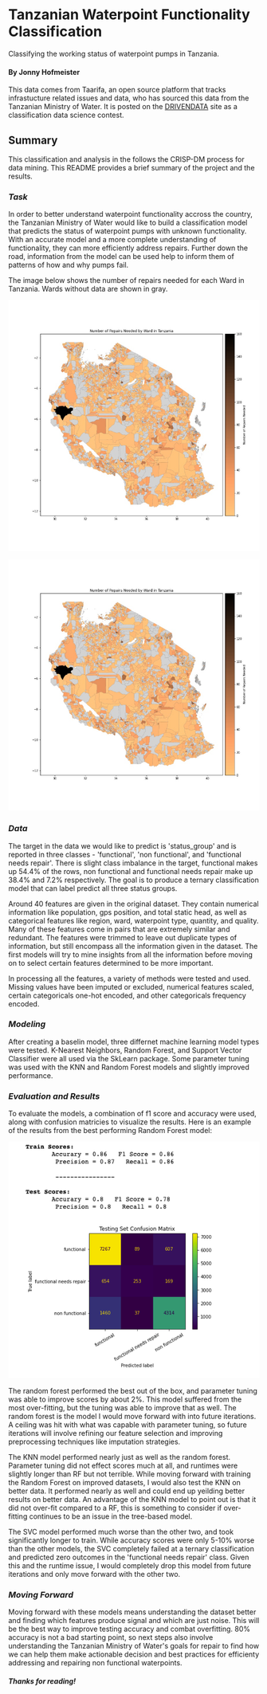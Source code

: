 # Tanzanian Waterpoint Functionality Classification

Classifying the working status of waterpoint pumps in Tanzania.

#### By Jonny Hofmeister

This data comes from Taarifa, an open source platform that tracks infrastucture related issues and data, who has sourced this data from the Tanzanian Ministry of Water. It is posted on the [DRIVENDATA](https://www.drivendata.org/competitions/7/pump-it-up-data-mining-the-water-table/page/23/) site as a classification data science contest.

## Summary

This classification and analysis in the follows the CRISP-DM process for data mining. This README provides a brief summary of the project and the results.

### *Task*

In order to better understand waterpoint functionality accross the country, the Tanzanian Ministry of Water would like to build a classification model that predicts the status of waterpoint pumps with unknown functionality. With an accurate model and a more complete understanding of functionality, they can more efficiently address repairs. Further down the road, information from the model can be used help to inform them of patterns of how and why pumps fail.

The image below shows the number of repairs needed for each Ward in Tanzania. Wards without data are shown in gray.

![wardmap](images/ward_repairs_map_copper.jpg)

<img src="images/ward_repairs_map_copper.jpg" alt="map" width="900"/>

### *Data*

The target in the data we would like to predict is 'status_group' and is reported in three classes - 'functional', 'non functional', and 'functional needs repair'. There is slight class imbalance in the target, functional makes up 54.4% of the rows, non functional and functional needs repair make up 38.4% and 7.2% respectively. The goal is to produce a ternary classification model that can label predict all three status groups. 

Around 40 features are given in the original dataset. They contain numerical information like population, gps position, and total static head, as well as categorical features like region, ward, waterpoint type, quantity, and quality. Many of these features come in pairs that are extremely similar and redundant. The features were trimmed to leave out duplicate types of information, but still encompass all the information given in the dataset. The first models will try to mine insights from all the information before moving on to select certain features determined to be more important.

In processing all the features, a variety of methods were tested and used. Missing values have been imputed or excluded, numerical features scaled, certain categoricals one-hot encoded, and other categoricals frequency encoded. 

### *Modeling*

After creating a baselin model, three differnet machine learning model types were tested. K-Nearest Neighbors, Random Forest, and Support Vector Classifier were all used via the SkLearn package. Some parameter tuning was used with the KNN and Random Forest models and slightly improved performance. 

### *Evaluation and Results*

To evaluate the models, a combination of f1 score and accuracy were used, along with confusion matricies to visualize the results. Here is an example of the results from the best performing Random Forest model:

![results](images/rf_results.jpg)

The random forest performed the best out of the box, and parameter tuning was able to improve scores by about 2%. This model suffered from the most over-fitting, but the tuning was able to improve that as well. The random forest is the model I would move forward with into future iterations. A ceiling was hit with what was capable with parameter tuning, so future iterations will involve refining our feature selection and improving preprocessing techniques like imputation strategies. 

The KNN model performed nearly just as well as the random forest. Parameter tuning did not effect scores much at all, and runtimes were slightly longer than RF but not terrible. While moving forward with training the Random Forest on improved datasets, I would also test the KNN on better data. It performed nearly as well and could end up yeilding better results on better data. An advantage of the KNN model to point out is that it did not over-fit compared to a RF, this is something to consider if over-fitting continues to be an issue in the tree-based model. 

The SVC model performed much worse than the other two, and took significantly longer to train. While accuracy scores were only 5-10% worse than the other models, the SVC completely failed at a ternary classification and predicted zero outcomes in the 'functional needs repair' class. Given this and the runtime issue, I would completely drop this model from future iterations and only move forward with the other two.

### *Moving Forward*

Moving forward with these models means understanding the dataset better and finding which features produce signal and which are just noise. This will be the best way to improve testing accuracy and combat overfitting. 80% accuracy is not a bad starting point, so next steps also involve understanding the Tanzanian Ministry of Water's goals for repair to find how we can help them make actionable decision and best practices for efficienty addressing and repairing non functional waterpoints.

##### **Thanks for reading!**
